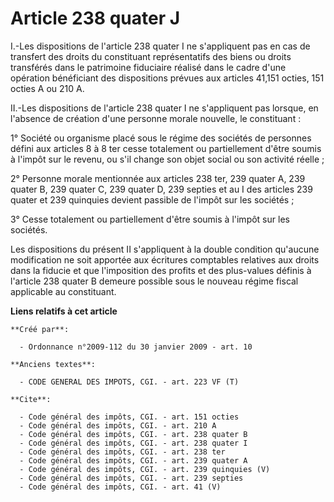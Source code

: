 # Article 238 quater J

I.-Les dispositions de l'article 238 quater I ne s'appliquent pas en cas de transfert des droits du constituant
représentatifs des biens ou droits transférés dans le patrimoine fiduciaire réalisé dans le cadre d'une opération bénéficiant
des dispositions prévues aux articles 41,151 octies, 151 octies A ou 210 A. 

II.-Les dispositions de l'article 238 quater I ne s'appliquent pas lorsque, en l'absence de création d'une personne morale
nouvelle, le constituant : 

1° Société ou organisme placé sous le régime des sociétés de personnes défini aux articles 8 à 8 ter cesse totalement ou
partiellement d'être soumis à l'impôt sur le revenu, ou s'il change son objet social ou son activité réelle ; 

2° Personne morale mentionnée aux articles 238 ter, 239 quater A, 239 quater B, 239 quater C, 239 quater D, 239 septies et au
I des articles 239 quater et 239 quinquies devient passible de l'impôt sur les sociétés ; 

3° Cesse totalement ou partiellement d'être soumis à l'impôt sur les sociétés. 

Les dispositions du présent II s'appliquent à la double condition qu'aucune modification ne soit apportée aux écritures
comptables relatives aux droits dans la fiducie et que l'imposition des profits et des plus-values définis à l'article 238
quater B demeure possible sous le nouveau régime fiscal applicable au constituant.

**Liens relatifs à cet article**

	**Créé par**:

	  - Ordonnance n°2009-112 du 30 janvier 2009 - art. 10

	**Anciens textes**:

	  - CODE GENERAL DES IMPOTS, CGI. - art. 223 VF (T)

	**Cite**:

	  - Code général des impôts, CGI. - art. 151 octies
	  - Code général des impôts, CGI. - art. 210 A
	  - Code général des impôts, CGI. - art. 238 quater B
	  - Code général des impôts, CGI. - art. 238 quater I
	  - Code général des impôts, CGI. - art. 238 ter
	  - Code général des impôts, CGI. - art. 239 quater A
	  - Code général des impôts, CGI. - art. 239 quinquies (V)
	  - Code général des impôts, CGI. - art. 239 septies
	  - Code général des impôts, CGI. - art. 41 (V)
